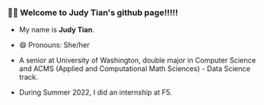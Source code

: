 ### 👋🏻 Welcome to **Judy Tian**'s github page!!!!!

- My name is **Judy Tian**. 

- 😄 Pronouns: She/her

- A senior at University of Washington, double major in Computer Science and ACMS (Applied and Computational Math Sciences) - Data Science track. 

- During Summer 2022, I did an internship at F5. 

<!--
**JudyTi/JudyTi** is a ✨ _special_ ✨ repository because its `README.md` (this file) appears on your GitHub profile.

Here are some ideas to get you started:

- 🔭 I’m currently working on ...
- 🌱 I’m currently learning ...
- 👯 I’m looking to collaborate on ...
- 🤔 I’m looking for help with ...
- 💬 Ask me about ...
- 📫 How to reach me: ...
- 😄 Pronouns: ...
- ⚡ Fun fact: ...
-->
